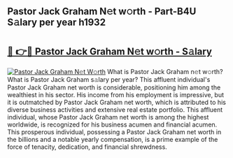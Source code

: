 ## Pastor Jack Graham N𝚎t w𝚘rth - Part-B4U S𝚊lary per year h1932

# <h2><a href="http://gc55mdy.nevu.top/?p=Pastor+Jack+Graham">🔗 👉🔴 Pastor Jack Graham N𝚎t w𝚘rth - S𝚊lary</a></h2>

[![Pastor Jack Graham N𝚎t W𝚘rth](https://i.imgur.com/Oavwk0R.jpeg)](http://gc55mdy.nevu.top/?p=Pastor+Jack+Graham)
What is Pastor Jack Graham n𝚎t w𝚘rth? What is Pastor Jack Graham s𝚊lary per year?
This affluent individual's Pastor Jack Graham net worth is considerable, positioning him among the wealthiest in his sector. His income from his employment is impressive, but it is outmatched by Pastor Jack Graham net worth, which is attributed to his diverse business activities and extensive real estate portfolio. This affluent individual, whose Pastor Jack Graham net worth is among the highest worldwide, is recognized for his business acumen and financial acumen. This prosperous individual, possessing a Pastor Jack Graham net worth in the billions and a notable yearly compensation, is a prime example of the force of tenacity, dedication, and financial shrewdness.
